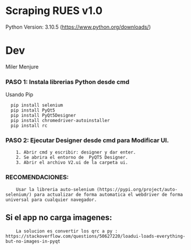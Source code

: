 # Scraping RUES v1.0
Python Version: 3.10.5 (https://www.python.org/downloads/)
# Dev
Miler Menjure

### PASO 1: Instala librerias Python desde cmd 
Usando Pip

      pip install selenium
      pip install PyQt5
      pip install PyQt5Designer
      pip install chromedriver-autoinstaller
      pip install rc

### PASO 2: Ejecutar Designer desde cmd para Modificar UI.

        1. Abrir cmd y escribir: designer y dar enter.
        2. Se abrira el entorno de  PyQT5 Designer.
        3. Abrir el archivo V2.ui de la carpeta ui.

### RECOMENDACIONES:

        Usar la libreria auto-selenium (https://pypi.org/project/auto-selenium/) para actualizar de forma automatica el webdriver de forma universal para cualquier navegador.

## Si el app no carga imagenes:

        La solucion es convertir los qrc a py : https://stackoverflow.com/questions/50627220/loadui-loads-everything-but-no-images-in-pyqt